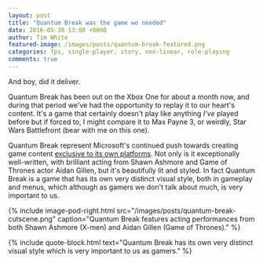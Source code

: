 ```yaml
---
layout: post
title: "Quantum Break was the game we needed"
date: 2016-05-30 13:00 +0000
author: Tim White
featured-image: /images/posts/quantum-break-featured.png
categories: fps, single-player, story, non-linear, role-playing
comments: true
---
```


And boy, did it deliver.

Quantum Break has been out on the Xbox One for about a month now, and during that period we've had the opportunity to replay it to our heart's content. It's a game that certainly doesn't play like anything _I've_ played before but if forced to, I might compare it to Max Payne 3, or weirdly, Star Wars Battlefront (bear with me on this one).

Quantum Break represent Microsoft's continued push towards creating game content [exclusive to its own platforms](http://www.theverge.com/2015/12/10/9880594/microsoft-xbox-games-2016-interview-crackdown-3-quantum-break-recore). Not only is it exceptionally well-written, with brilliant acting from Shawn Ashmore and Game of Thrones actor Aidan Gillen, but it's beautifully lit and styled. In fact Quantum Break is a game that has its own very distinct visual style, both in gameplay and menus, which although as gamers we don't talk about much, is very important to us.

{% include image-pod-right.html src="/images/posts/quantum-break-cutscene.png" caption="Quantum Break features acting performances from both Shawn Ashmore (X-men) and Aidan Gillen (Game of Thrones)." %}

{% include quote-block.html text="Quantum Break has its own very distinct visual style which is very important to us as gamers." %}
